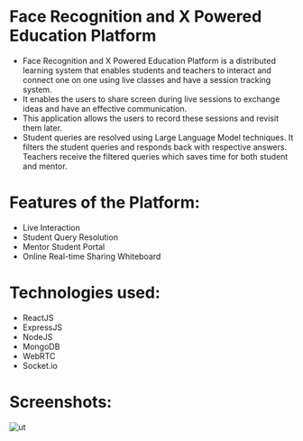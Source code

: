 # Face Recognition and X Powered Education Platform

* Face Recognition and X Powered Education Platform is a distributed learning 
  system that enables students and teachers to interact and connect one on one using 
  live classes and have a session tracking system.
* It enables the users to share screen during live sessions to exchange ideas and have an effective 
communication.
* This application allows the users to record these sessions and 
revisit them later.
* Student queries are resolved using Large Language Model 
techniques. It filters the student queries and responds back with respective 
answers. Teachers receive the filtered queries which saves time for both student 
and mentor.

# Features of the Platform:
* Live Interaction
* Student Query Resolution
* Mentor Student Portal
* Online Real-time Sharing Whiteboard

# Technologies used:
* ReactJS
* ExpressJS
* NodeJS
* MongoDB
* WebRTC
* Socket.io

# Screenshots:
![ut](https://github.com/RashiS20/Face_recog_and_X_factored_learning_platform/assets/104789491/557d8a3e-5c1e-4de5-84e5-99327399ddfb)
